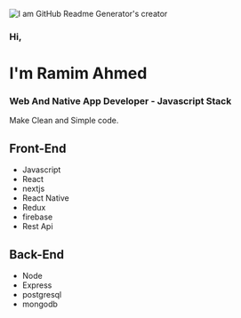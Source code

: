 
![I am GitHub Readme Generator's creator]([https://i.ibb.co/bRCqGx6/Group-2.png](https://res.cloudinary.com/dc68241xz/image/upload/v1719924915/javascript_eqagf4.png))

### Hi,
# I'm Ramim Ahmed
### Web And Native App Developer - Javascript Stack

Make Clean and Simple code.

## Front-End
- Javascript
- React
- nextjs
- React Native
- Redux
- firebase
- Rest Api
## Back-End
- Node
- Express
- postgresql
- mongodb
<!-- ![Web and Native frontend developer](https://img.freepik.com/free-photo/coding-man_1098-18084.jpg?t=st=1655798782~exp=1655799382~hmac=b90df821a9d7dfcf9a0959b9ca5658fc2a0191da8738f5fa99d94af2b73b372e&w=740) -->



